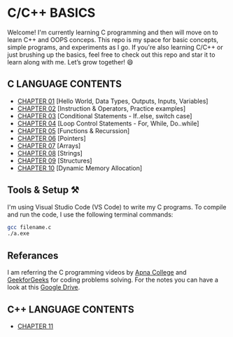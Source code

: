 # C/C++ BASICS
Welcome! I'm currently learning C programming and then will move on to learn C++ and OOPS conceps. This repo is my space for basic concepts, simple programs, and experiments as I go. 
If you're also learning C/C++ or just brushing up the basics, feel free to check out this repo and star it to learn along with me. Let’s grow together! 😄

## C LANGUAGE CONTENTS
- [CHAPTER 01](https://github.com/SUHANI102003/C-BASICS/tree/main/CHAPTER%201) [Hello World, Data Types, Outputs, Inputs, Variables]
- [CHAPTER 02](https://github.com/SUHANI102003/C-BASICS/tree/main/CHAPTER%202) [Instruction & Operators, Practice examples]
- [CHAPTER 03](https://github.com/SUHANI102003/C-BASICS/tree/main/CHAPTER%203) [Conditional Statements - If..else, switch case]
- [CHAPTER 04](https://github.com/SUHANI102003/C-BASICS/tree/main/CHAPTER%204) [Loop Control Statements - For, While, Do..while]
- [CHAPTER 05](https://github.com/SUHANI102003/C-BASICS/tree/main/CHAPTER%205) [Functions & Recurssion]
- [CHAPTER 06](https://github.com/SUHANI102003/C-BASICS/tree/main/CHAPTER%206) [Pointers]
- [CHAPTER 07](https://github.com/SUHANI102003/C-BASICS/tree/main/CHAPTER%207) [Arrays]
- [CHAPTER 08](https://github.com/SUHANI102003/C-BASICS/tree/main/CHAPTER%208) [Strings]
- [CHAPTER 09](https://github.com/SUHANI102003/C-BASICS/tree/main/CHAPTER%209) [Structures]
- [CHAPTER 10](https://github.com/SUHANI102003/C-BASICS/tree/main/CHAPTER%2010) [Dynamic Memory Allocation]

## Tools & Setup ⚒️
I'm using Visual Studio Code (VS Code) to write my C programs.
To compile and run the code, I use the following terminal commands:
```bash
gcc filename.c
./a.exe
```

## Referances
I am referring the C programming videos by [Apna College](https://www.youtube.com/watch?v=irqbmMNs2Bo&t=16856s) and [GeekforGeeks](https://www.geeksforgeeks.org/c/c-exercises/) for coding problems solving.
For the notes you can have a look at this [Google Drive](https://drive.google.com/drive/folders/1SEfL7Yw3nJfVLToz9MAuAm2_NoCCk1qD).

## C++ LANGUAGE CONTENTS
- [CHAPTER 11](https://github.com/SUHANI102003/C-BASICS/tree/main/CHAPTER%201) 

